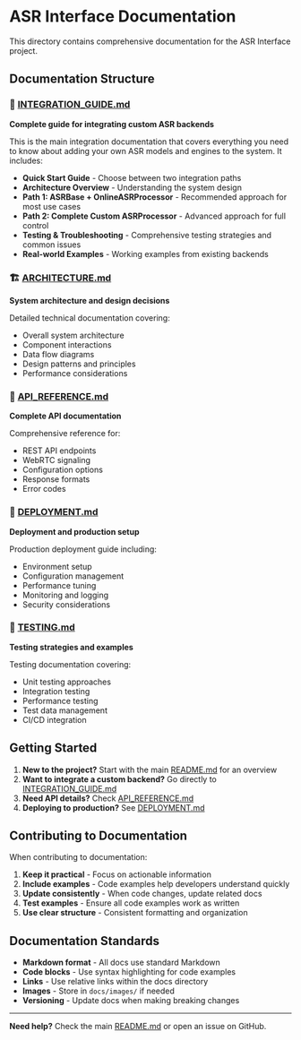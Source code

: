# ASR Interface Documentation

This directory contains comprehensive documentation for the ASR Interface project.

## Documentation Structure

### 📖 [INTEGRATION_GUIDE.md](INTEGRATION_GUIDE.md)
**Complete guide for integrating custom ASR backends**

This is the main integration documentation that covers everything you need to know about adding your own ASR models and engines to the system. It includes:

- **Quick Start Guide** - Choose between two integration paths
- **Architecture Overview** - Understanding the system design
- **Path 1: ASRBase + OnlineASRProcessor** - Recommended approach for most use cases
- **Path 2: Complete Custom ASRProcessor** - Advanced approach for full control
- **Testing & Troubleshooting** - Comprehensive testing strategies and common issues
- **Real-world Examples** - Working examples from existing backends

### 🏗️ [ARCHITECTURE.md](ARCHITECTURE.md)
**System architecture and design decisions**

Detailed technical documentation covering:
- Overall system architecture
- Component interactions
- Data flow diagrams
- Design patterns and principles
- Performance considerations

### 🔧 [API_REFERENCE.md](API_REFERENCE.md)
**Complete API documentation**

Comprehensive reference for:
- REST API endpoints
- WebRTC signaling
- Configuration options
- Response formats
- Error codes

### 🚀 [DEPLOYMENT.md](DEPLOYMENT.md)
**Deployment and production setup**

Production deployment guide including:
- Environment setup
- Configuration management
- Performance tuning
- Monitoring and logging
- Security considerations

### 🧪 [TESTING.md](TESTING.md)
**Testing strategies and examples**

Testing documentation covering:
- Unit testing approaches
- Integration testing
- Performance testing
- Test data management
- CI/CD integration

## Getting Started

1. **New to the project?** Start with the main [README.md](../README.md) for an overview
2. **Want to integrate a custom backend?** Go directly to [INTEGRATION_GUIDE.md](INTEGRATION_GUIDE.md)
3. **Need API details?** Check [API_REFERENCE.md](API_REFERENCE.md)
4. **Deploying to production?** See [DEPLOYMENT.md](DEPLOYMENT.md)

## Contributing to Documentation

When contributing to documentation:

1. **Keep it practical** - Focus on actionable information
2. **Include examples** - Code examples help developers understand quickly
3. **Update consistently** - When code changes, update related docs
4. **Test examples** - Ensure all code examples work as written
5. **Use clear structure** - Consistent formatting and organization

## Documentation Standards

- **Markdown format** - All docs use standard Markdown
- **Code blocks** - Use syntax highlighting for code examples
- **Links** - Use relative links within the docs directory
- **Images** - Store in `docs/images/` if needed
- **Versioning** - Update docs when making breaking changes

---

**Need help?** Check the main [README.md](../README.md) or open an issue on GitHub.
